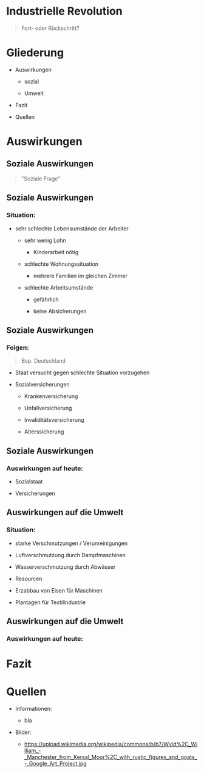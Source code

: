 # Industrielle Revolution

> Fort- oder Rückschritt?



# Gliederung


+ Auswirkungen

  + sozial
  
  + Umwelt
  
+ Fazit

+ Quellen



# Auswirkungen


## Soziale Auswirkungen

> "Soziale Frage"


## Soziale Auswirkungen

### Situation:

+ sehr schlechte Lebensumstände der Arbeiter

  + sehr wenig Lohn
  
    + Kinderarbeit nötig
    
  + schlechte Wohnungssituation
  
    + mehrere Familien im gleichen Zimmer
    
  + schlechte Arbeitsumstände
  
    + gefährlich
    
    + keine Absicherungen


## Soziale Auswirkungen

### Folgen:

> Bsp. Deutschland

+ Staat versucht gegen schlechte Situation vorzugehen

+ Sozialversicherungen

  + Krankenversicherung
  
  + Unfallversicherung
  
  + Invaliditätsversicherung
  
  + Alterssicherung


## Soziale Auswirkungen

### Auswirkungen auf heute:

+ Sozialstaat

+ Versicherungen



## Auswirkungen auf die Umwelt

### Situation:

+ starke Verschmutzungen / Verunreinigungen

<span class="fragment appear">
  
  + Luftverschmutzung durch Dampfmaschinen
  
  + Wasserverschmutzung durch Abwässer

</span>

+ Resourcen

<span class="fragment appear">
  
  + Erzabbau von Eisen für Maschinen
  
  + Plantagen für Textilindustrie

</span>


## Auswirkungen auf die Umwelt

### Auswirkungen auf heute:



# Fazit



# Quellen

+ Informationen:

  + bla
  
+ Bilder:

  + https://upload.wikimedia.org/wikipedia/commons/b/b7/Wyld%2C_William_-_Manchester_from_Kersal_Moor%2C_with_rustic_figures_and_goats_-_Google_Art_Project.jpg
